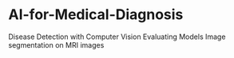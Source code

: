 # AI-for-Medical-Diagnosis
Disease Detection with Computer Vision
Evaluating Models
Image segmentation on MRI images
